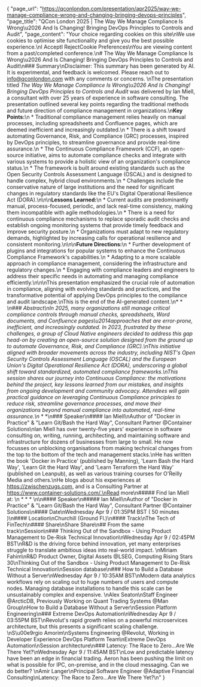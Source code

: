 {
    "page_url": "https://qconlondon.com/presentation/apr2025/way-we-manage-compliance-wrong-and-changing-bringing-devops-principles",
    "page_title": "QCon London 2025 | The Way We Manage Compliance Is Wrong\u2026 And Is Changing! Bringing DevOps Principles to Controls and Audit",
    "page_content": "Your choice regarding cookies on this site\nWe use cookies to optimise site functionality and give you the best possible experience.\nI AcceptI RejectCookie Preferences\nYou are viewing content from a past/completed conference.\n# The Way We Manage Compliance Is Wrong\u2026 And Is Changing! Bringing DevOps Principles to Controls and Audit\n### Summary\nDisclaimer: This summary has been generated by AI. It is experimental, and feedback is welcomed. Please reach out to info@qconlondon.com with any comments or concerns. \nThe presentation titled _The Way We Manage Compliance Is Wrong\u2026 And Is Changing! Bringing DevOps Principles to Controls and Audit_ was delivered by Ian Miell, a consultant with over 25 years of experience in software consulting. The presentation outlined several key points regarding the traditional methods and future direction of compliance management in organizations.\n**Key Points:**\n  * Traditional compliance management relies heavily on manual processes, including spreadsheets and Confluence pages, which are deemed inefficient and increasingly outdated.\n  * There is a shift toward automating Governance, Risk, and Compliance (GRC) processes, inspired by DevOps principles, to streamline governance and provide real-time assurance.\n  * The Continuous Compliance Framework (CCF), an open-source initiative, aims to automate compliance checks and integrate with various systems to provide a holistic view of an organization's compliance status.\n  * The framework is built around existing standards such as the Open Security Controls Assessment Language (OSCAL) and is designed to handle complex, hybrid cloud environments.\n  * Challenges include the conservative nature of large institutions and the need for significant changes in regulatory standards like the EU's Digital Operational Resilience Act (DORA).\n\n\n**Lessons Learned:**\n  * Current audits are predominantly manual, process-focused, periodic, and lack real-time consistency, making them incompatible with agile methodologies.\n  * There is a need for continuous compliance mechanisms to replace sporadic audit checks and establish ongoing monitoring systems that provide timely feedback and improve security posture.\n  * Organizations must adapt to new regulatory demands, highlighted by increasing calls for operational resilience and consistent monitoring.\n\n\n**Future Directions:**\n  * Further development of plugins and integrations for popular systems to enhance the Continuous Compliance Framework's capabilities.\n  * Adapting to a more scalable approach in compliance management, considering the infrastructure and regulatory changes.\n  * Engaging with compliance leaders and engineers to address their specific needs in automating and managing compliance efficiently.\n\n\nThis presentation emphasized the crucial role of automation in compliance, aligning with evolving standards and practices, and the transformative potential of applying DevOps principles to the compliance and audit landscape.\nThis is the end of the AI-generated content.\n* * *\n### Abstract\nIn 2025, many organizations still manage critical compliance controls through manual checks, spreadsheets, Word documents, and Confluence pages\u2014approaches that are error-prone, inefficient, and increasingly outdated. In 2023, frustrated by these challenges, a group of Cloud Native engineers decided to address this gap head-on by creating an open-source solution designed from the ground up to automate Governance, Risk, and Compliance (GRC).\nThis initiative aligned with broader movements across the industry, including NIST's Open Security Controls Assessment Language (OSCAL) and the European Union's Digital Operational Resilience Act (DORA), underscoring a global shift toward standardized, automated compliance frameworks.\nThis session shares our journey into Continuous Compliance: the motivations behind the project, key lessons learned from our mistakes, and insights from ongoing development and community advocacy. Attendees will gain practical guidance on leveraging Continuous Compliance principles to reduce risk, streamline governance processes, and move their organizations beyond manual compliance into automated, real-time assurance.\n* * *\n### Speaker\n#### Ian Miell\nAuthor of \"Docker in Practice\" & \"Learn Git/Bash the Hard Way\", Consultant Partner @Container Solutions\nIan Miell has over twenty-five years' experience in software consulting on, writing, running, architecting, and maintaining software and infrastructure for dozens of businesses from large to small. He now focusses on unblocking organisations from making technical changes from the top to the bottom of the tech and management stacks.\nHe has written the book 'Docker in Practice' (published by Manning), 'Learn Bash the Hard Way', 'Learn Git the Hard Way', and 'Learn Terraform the Hard Way' (published on Leanpub), as well as various training courses for O'Reilly Media and others.\nHe blogs about his experiences at https://zwischenzugs.com, and is a Consulting Partner at https://www.container-solutions.com/.\nRead more\n#####  Find Ian Miell at: \n  *   *   * \n\n#### Speaker\n##### Ian Miell\nAuthor of \"Docker in Practice\" & \"Learn Git/Bash the Hard Way\", Consultant Partner @Container Solutions\n#### Date\nWednesday Apr 9 / 01:35PM BST ( 50 minutes )\n#### Location\nChurchill (Ground Fl.)\n#### Track\nThe Tech of FinTech\n#### Share\nShare Share\n## From the same track\nSession\n### Thinking Out of the Sandbox - Using Product Management to De-Risk Technical Innovation\nWednesday Apr 9 / 02:45PM BST\nR&amp;D is the driving force behind innovation, yet many enterprises struggle to translate ambitious ideas into real-world impact. \nMiriam Fahim\nR&D Product Owner, Digital Assets @LSEG, Computing Rising Stars 30\nThinking Out of the Sandbox - Using Product Management to De-Risk Technical Innovation\nSession database\n### How to Build a Database Without a Server\nWednesday Apr 9 / 10:35AM BST\nModern data analytics workflows rely on scaling out to huge numbers of users and compute nodes. Managing database installations to handle this scale can be unsustainably complex and expensive. \nAlex Seaton\nStaff Engineer @ArcticDB, Previously Working on Quant Trading Systems @Man Group\nHow to Build a Database Without a Server\nSession Platform Engineering\n### Extreme DevOps Automation\nWednesday Apr 9 / 03:55PM BST\nRevolut's rapid growth relies on a powerful microservices architecture, but this presents a significant scaling challenge. \nS\u00e9rgio Amorim\nSystems Engineering @Revolut, Working in Developer Experience DevOps Platform Team\nExtreme DevOps Automation\nSession architecture\n### Latency: The Race to Zero...Are We There Yet?\nWednesday Apr 9 / 11:45AM BST\nLow and predictable latency have been an edge in financial trading. Aeron has been pushing the limit on what is possible for IPC, on-premise, and in the cloud messaging. Can we do better? \nAmir Langer\nPrincipal Software Engineer @Adaptive Financial Consulting\nLatency: The Race to Zero...Are We There Yet?\n"
}